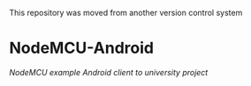 This repository was moved from another version control system

# NodeMCU-Android

*NodeMCU example Android client to university project*